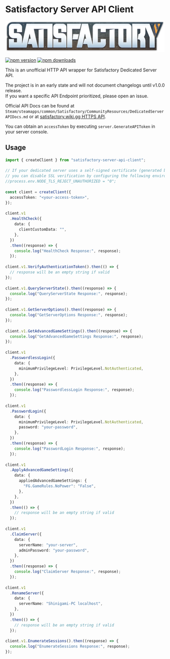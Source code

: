 # Satisfactory Server API Client

![Satisfactory](https://raw.githubusercontent.com/Shinigami92/satisfactory-server-api-client/main/.github/logo.png "Satisfactory logo")

[![npm version](https://badgen.net/npm/v/satisfactory-server-api-client)](https://www.npmjs.com/package/satisfactory-server-api-client)
[![npm downloads](https://badgen.net/npm/dm/satisfactory-server-api-client)](https://www.npmjs.com/package/satisfactory-server-api-client)

This is an unofficial HTTP API wrapper for Satisfactory Dedicated Server API.

The project is in an early state and will not document changelogs until v1.0.0 release.  
If you want a specific API Endpoint prioritized, please open an issue.

Official API Docs can be found at `Steam/steamapps/common/Satisfactory/CommunityResources/DedicatedServerAPIDocs.md` or at [satisfactory.wiki.gg HTTPS API](https://satisfactory.wiki.gg/wiki/Dedicated_servers/HTTPS_API).

You can obtain an `accessToken` by executing `server.GenerateAPIToken` in your server console.

## Usage

```ts
import { createClient } from "satisfactory-server-api-client";

// If your dedicated server uses a self-signed certificate (generated by default),
// you can disable SSL verification by configuring the following environment variable.
//process.env.NODE_TLS_REJECT_UNAUTHORIZED = "0";

const client = createClient({
  accessToken: "<your-access-token>",
});

client.v1
  .HealthCheck({
    data: {
      clientCustomData: "",
    },
  })
  .then((response) => {
    console.log("HealthCheck Response:", response);
  });

client.v1.VerifyAuthenticationToken().then(() => {
  // response will be an empty string if valid
});

client.v1.QueryServerState().then((response) => {
  console.log("QueryServerState Response:", response);
});

client.v1.GetServerOptions().then((response) => {
  console.log("GetServerOptions Response:", response);
});

client.v1.GetAdvancedGameSettings().then((response) => {
  console.log("GetAdvancedGameSettings Response:", response);
});

client.v1
  .PasswordlessLogin({
    data: {
      minimumPrivilegeLevel: PrivilegeLevel.NotAuthenticated,
    },
  })
  .then((response) => {
    console.log("PasswordlessLogin Response:", response);
  });

client.v1
  .PasswordLogin({
    data: {
      minimumPrivilegeLevel: PrivilegeLevel.NotAuthenticated,
      password: "your-password",
    },
  })
  .then((response) => {
    console.log("PasswordLogin Response:", response);
  });

client.v1
  .ApplyAdvancedGameSettings({
    data: {
      appliedAdvancedGameSettings: {
        "FG.GameRules.NoPower": "False",
      },
    },
  })
  .then(() => {
    // response will be an empty string if valid
  });

client.v1
  .ClaimServer({
    data: {
      serverName: "your-server",
      adminPassword: "your-password",
    },
  })
  .then((response) => {
    console.log("ClaimServer Response:", response);
  });

client.v1
  .RenameServer({
    data: {
      serverName: "Shinigami-PC localhost",
    },
  })
  .then(() => {
    // response will be an empty string if valid
  });

client.v1.EnumerateSessions().then((response) => {
  console.log("EnumerateSessions Response:", response);
});
```
